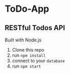 # ToDo-App
## RESTful Todos API

Built with Node.js

1. Clone this repo
1. run `npm install`
1. connect to your `database`
1. run `npm start`
